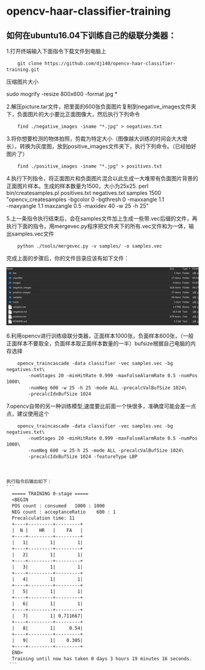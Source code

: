 # opencv-haar-classifier-training<br>
## 如何在ubuntu16.04下训练自己的级联分类器：<br>
1.打开终端输入下面指令下载文件到电脑上<br>

		git clone https://github.com/dj140/opencv-haar-classifier-training.git

压缩图片大小

sudo mogrify -resize 800x600 -format jpg *

2.解压picture.tar文件，把里面的600张负面图片复制到negative_images文件夹下，负面图片的大小要比正面图像大，然后执行下列命令
 
 
		find ./negative_images -iname "*.jpg" > negatives.txt



3.将你想要检测的物体拍照，剪裁为特定大小（图像越大训练的时间会大大增长），转换为灰度图，放到positive_images文件夹下，执行下列命令。（已经拍好图片了）

		find ./positive_images -iname "*.jpg" > positives.txt


4.执行下列指令，将正面图片和负面图片混合以此生成一大堆带有负面图片背景的正面图片样本。生成的样本数量为1500，大小为25x25.
		perl bin/createsamples.pl positives.txt negatives.txt samples 1500\
   			"opencv_createsamples -bgcolor 0 -bgthresh 0 -maxxangle 1.1\
   			-maxyangle 1.1 maxzangle 0.5 -maxidev 40 -w 25 -h 25"




5.上一条指令执行结束后，会在samples文件加上生成一些带.vec后缀的文件，再执行下面的指令，用mergevec.py程序把文件夹下的所有.vec文件和为一体，输出samples.vec文件

		python ./tools/mergevec.py -v samples/ -o samples.vec


完成上面的步骤后，你的文件目录应该有如下文件：

![image](https://github.com/dj140/opencv-haar-classifier-training/raw/master/images/file.png)



6.利用opencv进行训练级联分类器，正面样本1000张，负面样本600张，（一般正面样本不要取全，负面样本取正面样本数量的一半）bufsize根据自己电脑的内存选择

		opencv_traincascade -data classifier -vec samples.vec -bg negatives.txt\
   			-numStages 20 -minHitRate 0.999 -maxFalseAlarmRate 0.5 -numPos 1000\
   			-numNeg 600 -w 25 -h 25 -mode ALL -precalcValBufSize 1024\
   			-precalcIdxBufSize 1024
   
   




7.opencv自带的另一种训练模型,速度要比前面一个快很多，准确度可能会差一点点，建议使用这个

		opencv_traincascade -data classifier -vec samples.vec -bg negatives.txt\
   			-numStages 20 -minHitRate 0.999 -maxFalseAlarmRate 0.5 -numPos 1000\
   			-numNeg 600 -w 25-h 25 -mode ALL -precalcValBufSize 1024\
   			-precalcIdxBufSize 1024 -featureType LBP



	执行指令后输出如下：
	```
      ===== TRAINING 0-stage =====
      <BEGIN
      POS count : consumed   1000 : 1000
      NEG count : acceptanceRatio    600 : 1
      Precalculation time: 11
      +----+---------+---------+
      |  N |    HR   |    FA   |
      +----+---------+---------+
      |   1|        1|        1|
      +----+---------+---------+
      |   2|        1|        1|
      +----+---------+---------+
      |   3|        1|        1|
      +----+---------+---------+
      |   4|        1|        1|
      +----+---------+---------+
      |   5|        1|        1|
      +----+---------+---------+
      |   6|        1|        1|
      +----+---------+---------+
      |   7|        1| 0.711667|
      +----+---------+---------+
      |   8|        1|     0.54|
      +----+---------+---------+
      |   9|        1|    0.305|
      +----+---------+---------+
      END>
      Training until now has taken 0 days 3 hours 19 minutes 16 seconds.
     ```

